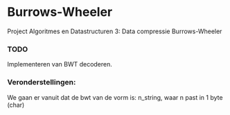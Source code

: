 Burrows-Wheeler
===============

Project Algoritmes en Datastructuren 3: Data compressie Burrows-Wheeler

### TODO

Implementeren van BWT decoderen.

### Veronderstellingen:
We gaan er vanuit dat de bwt van de vorm is: n_string, waar n past in 1 byte (char)   
